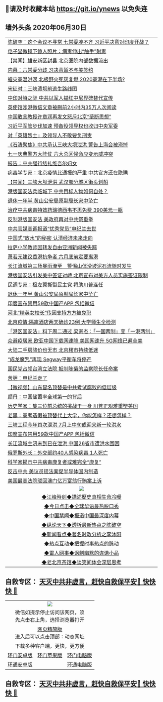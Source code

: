 ## 📩请及时收藏本站 https://git.io/ynews 以免失连</a>

## 墙外头条 2020年06月30日</a>

 <table>
<tr><td colspan="2" align="left"><a href="https://qeb.xfthy.casa/?name=c1191719&key=xcyufvbtjvhwwrpc&from=gy2">陈破空：这个会议不寻常 七常委凑不齐 习近平决意对印度开战？</a></td></tr>
<tr><td colspan="2" align="left"><a href="https://qeb.xfthy.casa/?name=c1191726&key=xcyufvbtjvhwwrpc&from=gy2">电子显微镜下惊人照片：病毒伸出“触手”射毒</a></td></tr>
<tr><td colspan="2" align="left"><a href="https://qeb.xfthy.casa/?name=c1191718&key=xcyufvbtjvhwwrpc&from=gy2">【禁闻】雄安新区封县 北京医院内部数据流出</a></td></tr>
<tr><td colspan="2" align="left"><a href="https://qeb.xfthy.casa/?name=c1191674&key=xcyufvbtjvhwwrpc&from=gy2">内幕：六常委分歧 习决意暂不与美签约</a></td></tr>
<tr><td colspan="2" align="left"><a href="https://qeb.xfthy.casa/?name=c1191709&key=xcyufvbtjvhwwrpc&from=gy2">蝗灾高温洪涝 北极野火死灰复燃 2020高潮在下半场?</a></td></tr>
<tr><td colspan="2" align="left"><a href="https://qeb.xfthy.casa/?name=c1191687&key=xcyufvbtjvhwwrpc&from=gy2">宋征时：三峡溃坝前逃生路线图</a></td></tr>
<tr><td colspan="2" align="left"><a href="https://qeb.xfthy.casa/?name=c1191717&key=xcyufvbtjvhwwrpc&from=gy2">中印对峙之际 中共以军人描红中尼界碑替代宣传</a></td></tr>
<tr><td colspan="2" align="left"><a href="https://qeb.xfthy.casa/?name=c1191728&key=xcyufvbtjvhwwrpc&from=gy2">英使馆涉港微信文章被删前2小时内35万人次阅读</a></td></tr>
<tr><td colspan="2" align="left"><a href="https://qeb.xfthy.casa/?name=c1191660&key=xcyufvbtjvhwwrpc&from=gy2">中国敢言教授许章润再发文怒斥北京“垄断思想”</a></td></tr>
<tr><td colspan="2" align="left"><a href="https://qeb.xfthy.casa/?name=c1191664&key=xcyufvbtjvhwwrpc&from=gy2">习近平军管步伐加速 预备役领导权也收归中央军委</a></td></tr>
<tr><td colspan="2" align="left"><a href="https://qeb.xfthy.casa/?name=c1191706&key=xcyufvbtjvhwwrpc&from=gy2">对「英雄烈士」及领导人不敬要负刑责</a></td></tr>
<tr><td colspan="2" align="left"><a href="https://qeb.xfthy.casa/?name=c1191686&key=xcyufvbtjvhwwrpc&from=gy2">《石涛聚焦》中共承认三峡大坝泄洪 警告上海会被淹掉</a></td></tr>
<tr><td colspan="2" align="left"><a href="https://qeb.xfthy.casa/?name=c1191708&key=xcyufvbtjvhwwrpc&from=gy2">七一庆典警方大阵仗 六大总区候命应变示威冲突</a></td></tr>
<tr><td colspan="2" align="left"><a href="https://qeb.xfthy.casa/?name=c1191712&key=xcyufvbtjvhwwrpc&from=gy2">报告：中共强行结扎维吾尔妇女</a></td></tr>
<tr><td colspan="2" align="left"><a href="https://qeb.xfthy.casa/?name=c1191692&key=xcyufvbtjvhwwrpc&from=gy2">病毒学专家：北京疫情比通报的严重 中共官方还在隐瞒</a></td></tr>
<tr><td colspan="2" align="left"><a href="https://qeb.xfthy.casa/?name=c1191738&key=xcyufvbtjvhwwrpc&from=gy2">【禁闻】三峡大坝泄洪 武汉部分城区街头划船</a></td></tr>
<tr><td colspan="2" align="left"><a href="https://qeb.xfthy.casa/?name=c1191705&key=xcyufvbtjvhwwrpc&from=gy2">港版国安法兵临城下 中共目标人物如何自处？</a></td></tr>
<tr><td colspan="2" align="left"><a href="https://qeb.xfthy.casa/?name=c1191727&key=xcyufvbtjvhwwrpc&from=gy2">退休一年半 黄山公安局原副局长家中坠亡</a></td></tr>
<tr><td colspan="2" align="left"><a href="https://qeb.xfthy.casa/?name=c1191720&key=xcyufvbtjvhwwrpc&from=gy2">治疗中共病毒特效药瑞德西韦不再免费 390美元一瓶</a></td></tr>
<tr><td colspan="2" align="left"><a href="https://qeb.xfthy.casa/?name=c1191737&key=xcyufvbtjvhwwrpc&from=gy2">反制港版国安法 美政府再对中共祭重拳</a></td></tr>
<tr><td colspan="2" align="left"><a href="https://qeb.xfthy.casa/?name=c1191703&key=xcyufvbtjvhwwrpc&from=gy2">中共官媒高调报道“优秀党员”申纪兰去世</a></td></tr>
<tr><td colspan="2" align="left"><a href="https://qeb.xfthy.casa/?name=c1191689&key=xcyufvbtjvhwwrpc&from=gy2">中国式“放水”的秘密 认清经济未来走向</a></td></tr>
<tr><td colspan="2" align="left"><a href="https://qeb.xfthy.casa/?name=c1191711&key=xcyufvbtjvhwwrpc&from=gy2">拉萨小学教师因转发自由亚洲新闻被失踪</a></td></tr>
<tr><td colspan="2" align="left"><a href="https://qeb.xfthy.casa/?name=c1191704&key=xcyufvbtjvhwwrpc&from=gy2">萧若元建议香港抗争者 六月底前定要离港</a></td></tr>
<tr><td colspan="2" align="left"><a href="https://qeb.xfthy.casa/?name=c1191707&key=xcyufvbtjvhwwrpc&from=gy2">长江流域第三场暴雨淹至　警惕山体滑坡泥石流随时发生</a></td></tr>
<tr><td colspan="2" align="left"><a href="https://qeb.xfthy.casa/?name=c1191659&key=xcyufvbtjvhwwrpc&from=gy2">港版国安法引发美中签证对峙 北京宣布对美方人员实施签证限制</a></td></tr>
<tr><td colspan="2" align="left"><a href="https://qeb.xfthy.casa/?name=c1191723&key=xcyufvbtjvhwwrpc&from=gy2">民调专家：极左翼撕裂民主党 将助川普连任</a></td></tr>
<tr><td colspan="2" align="left"><a href="https://qeb.xfthy.casa/?name=c1191668&key=xcyufvbtjvhwwrpc&from=gy2">退休一年半 黄山公安局原副局长家中坠亡</a></td></tr>
<tr><td colspan="2" align="left"><a href="https://qeb.xfthy.casa/?name=c1191657&key=xcyufvbtjvhwwrpc&from=gy2">印度宣布禁用59款中国产APP 包括微信</a></td></tr>
<tr><td colspan="2" align="left"><a href="https://qeb.xfthy.casa/?name=c1191714&key=xcyufvbtjvhwwrpc&from=gy2">河北“精英女校长”传因支持方方被免职</a></td></tr>
<tr><td colspan="2" align="left"><a href="https://qeb.xfthy.casa/?name=c1191695&key=xcyufvbtjvhwwrpc&from=gy2">北京疫情:隔离酒店两天确诊23例 大学师生全检测</a></td></tr>
<tr><td colspan="2" align="left"><a href="https://qeb.xfthy.casa/?name=c1191693&key=xcyufvbtjvhwwrpc&from=gy2">「港区国安法」料下周二通过 梁家杰：「一国两制」变「一港两制」</a></td></tr>
<tr><td colspan="2" align="left"><a href="https://qeb.xfthy.casa/?name=c1191701&key=xcyufvbtjvhwwrpc&from=gy2">众避疫居家 欧亚中国下载网速降 美国网速升 5G网络已遍全美</a></td></tr>
<tr><td colspan="2" align="left"><a href="https://qeb.xfthy.casa/?name=c1191665&key=xcyufvbtjvhwwrpc&from=gy2">大陆二手房降价也无市 北京楼市持续低迷</a></td></tr>
<tr><td colspan="2" align="left"><a href="https://qeb.xfthy.casa/?name=c1191715&key=xcyufvbtjvhwwrpc&from=gy2">“成龙魔咒”再现  Segway平衡车将停产</a></td></tr>
<tr><td colspan="2" align="left"><a href="https://qeb.xfthy.casa/?name=c1191700&key=xcyufvbtjvhwwrpc&from=gy2">国民党占领台湾立法院 抵制陈菊的监察院长任命案</a></td></tr>
<tr><td colspan="2" align="left"><a href="https://qeb.xfthy.casa/?name=c1191673&key=xcyufvbtjvhwwrpc&from=gy2">苦胆：申纪兰走了</a></td></tr>
<tr><td colspan="2" align="left"><a href="https://qeb.xfthy.casa/?name=c1191685&key=xcyufvbtjvhwwrpc&from=gy2">【微视频】山东冒名顶替是中共考试腐败的低层级</a></td></tr>
<tr><td colspan="2" align="left"><a href="https://qeb.xfthy.casa/?name=c1191671&key=xcyufvbtjvhwwrpc&from=gy2">颜丹：中国储蓄率全球第一的背后</a></td></tr>
<tr><td colspan="2" align="left"><a href="https://qeb.xfthy.casa/?name=c1191721&key=xcyufvbtjvhwwrpc&from=gy2">历史学家：集三位前总统的挑战于一身 川普正艰难重塑美国</a></td></tr>
<tr><td colspan="2" align="left"><a href="https://qeb.xfthy.casa/?name=c1191696&key=xcyufvbtjvhwwrpc&from=gy2">老黑：高考造假被顶替代上大学，你能怎样？还想怎样？</a></td></tr>
<tr><td colspan="2" align="left"><a href="https://qeb.xfthy.casa/?name=c1191670&key=xcyufvbtjvhwwrpc&from=gy2">三峡工程今年首次泄洪 7月上中旬或迎来新一轮洪水</a></td></tr>
<tr><td colspan="2" align="left"><a href="https://qeb.xfthy.casa/?name=c1191675&key=xcyufvbtjvhwwrpc&from=gy2">印度宣布禁用59款中国产APP 包括微信</a></td></tr>
<tr><td colspan="2" align="left"><a href="https://qeb.xfthy.casa/?name=c1191663&key=xcyufvbtjvhwwrpc&from=gy2">长江流域主汛未到已在泄洪 中国26省市遭洪水围困</a></td></tr>
<tr><td colspan="2" align="left"><a href="https://qeb.xfthy.casa/?name=c1191724&key=xcyufvbtjvhwwrpc&from=gy2">俄罗斯外长：外交部约40人感染病毒 1人死亡</a></td></tr>
<tr><td colspan="2" align="left"><a href="https://qeb.xfthy.casa/?name=c1191699&key=xcyufvbtjvhwwrpc&from=gy2">科学家揭示中共病毒康复者或难完全“康复”</a></td></tr>
<tr><td colspan="2" align="left"><a href="https://qeb.xfthy.casa/?name=c1191716&key=xcyufvbtjvhwwrpc&from=gy2">反击中共  美议员提法案促半导体国内制造</a></td></tr>
<tr><td colspan="2" align="left"><a href="https://qeb.xfthy.casa/?name=c1191710&key=xcyufvbtjvhwwrpc&from=gy2">美国最高法院驳回澳门亿万富翁行贿案上诉</a></td></tr>

 <tr>
   <td colspan="2" align=center><img src="https://cdn.jsdelivr.net/gh/gyoupiodf/im1/jf-1.jpg"></td>
  </tr>
   <tr>
   <td colspan="2" align=center> 
<a href="https://xdihm.casa/oo.aspx?name=c922850&key=sdxhftoyfkhpuaxy&from=gy2&tag=9877">◆江峰時刻◆講述歷史真相生命冷暖</a><br/>
    </td>
  </tr>
   <tr>
   <td colspan="2" align=center> 
<a href="https://xdihm.casa/oo.aspx?name=c816850&key=sdxhftoyfkhpuaxy&from=gy2&tag=9877">◆今日点击◆全球华语最热脱口秀</a><br/>
    </td>
  </tr>
  <tr>
  <td colspan="2" align=center>
<a href="https://xdihm.casa/oo.aspx?name=c816860&key=sdxhftoyfkhpuaxy&from=gy2&tag=99733110">◆中国禁闻◆报道中国最深度内幕</a><br/>
   </tr>
  <tr>
     <td colspan="2" align=center>
<a href="https://xdihm.casa/oo.aspx?name=c816855&key=sdxhftoyfkhpuaxy&from=gy2&tag=997110">◆纵论天下◆透析最新热点之陈破空</a><br/>
   </tr>
   <tr>
      <td colspan="2" align=center>
<a href="https://xdihm.casa/oo.aspx?name=c838308&key=sdxhftoyfkhpuaxy&from=gy2&tag=9973110">◆新闻看点◆著名时政分析之李沐阳</a><br/>
   </tr>
   <tr>
     <td colspan="2" align=center>
<a href="https://xdihm.casa/oo.aspx?name=c816852&key=sdxhftoyfkhpuaxy&from=gy2&tag=9733110">◆热点互动◆把握时事热点的脉动</a><br/>
   </tr>
   <tr>
      <td colspan="2" align=center>
<a href="https://xdihm.casa/oo.aspx?name=c816694&key=sdxhftoyfkhpuaxy&from=gy2&tag=93310">◆雷人网事◆讽刺幽默的诙谐小品</a><br/>
   </tr>
   <tr>
    <td colspan="2" align=center>
<a href="https://xdihm.casa/oo.aspx?name=c816650&key=sdxhftoyfkhpuaxy&from=gy2&tag=9973110">◆老北京茶馆◆谈笑间体会深层思考</a><br/>
   </tr>
</table>

 ## 自救专区： [天灭中共非虚言，赶快自救保平安🍎 快快快 📩](https://github.com/pwgy/td/blob/master/README.md)
 
<table>
  <tr>
    <td colspan="3" align="center"><img src="https://cdn.jsdelivr.net/gh/opipe/up/oGate65.jpg"/></td>
  </tr>
  <tr>
    <td colspan="3" align="center">微信如提示停止访问该网页，须<br/>先点击右上角，选择浏览器打开</td>
  <tr>
  <tr>
    <td colspan="3" align="center"><a href="https://gitcdn.xyz/cdn/otiny/up/master/show005.htm">网页精简版</a><br/>进入后可以点击顶部：动态网址</td>
  </tr>
  <tr>
    <td colspan="3" align="center">下载多种客户端，更快，更方便</td>
  <tr>
  <tr>
    <td align="center"><a href="https://cdn.jsdelivr.net/gh/opipe/up/oGatea.apk">环门安卓版</a></td>
    <td align="center"><a href="https://x.co/odisk">环门苹果版</a></td>
    <td align="center"><a href="https://cdn.jsdelivr.net/gh/opipe/up/oGate.zip">环门电脑版</a></td>
  </tr>
  <tr>
    <td align="center"><a href="https://cdn.jsdelivr.net/gh/opipe/up/oPipe.apk">环通安卓版</a></td>
    <td align="center"></td>
    <td align="center"><a href="https://raw.githubusercontent.com/opipe/up/master/oPipe.zip">环通电脑版</a></td>
  </tr>
  
</table>


 ## 自救专区： [天灭中共非虚言，赶快自救保平安🍎 快快快 📩](https://github.com/pwgy/td/blob/master/README.md)
